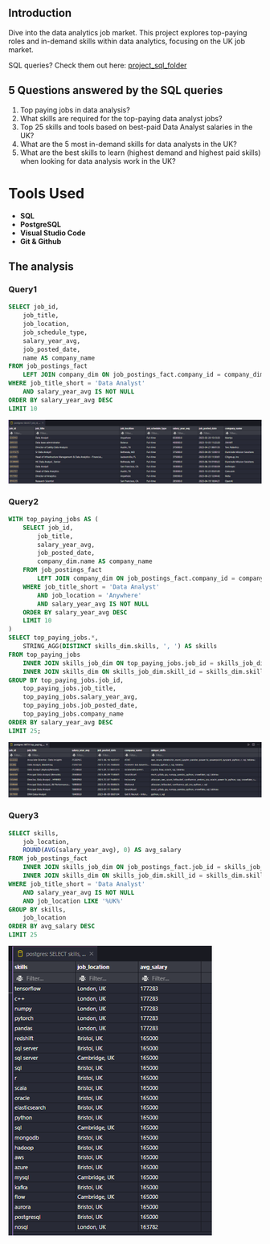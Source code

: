## Introduction

Dive into the data analytics job market. This project explores top-paying roles and in-demand skills within data analytics, focusing on the UK job market.

SQL queries? Check them out here: [project_sql_folder](/project_sql/)

## 5 Questions answered by the SQL queries

1. Top paying jobs in data analysis?
3. What skills are required for the top-paying data analyst jobs?
3. Top 25 skills and tools based on best-paid Data Analyst salaries in the UK?
4. What are the 5 most in-demand skills for data analysts in the UK?
5. What are the best skills to learn (highest demand and highest paid skills) when looking for data analysis work in the UK?

# Tools Used

- **SQL**
- **PostgreSQL**
- **Visual Studio Code**
- **Git & Github**

## The analysis

### Query1

```SQL
SELECT job_id,
    job_title,
    job_location,
    job_schedule_type,
    salary_year_avg,
    job_posted_date,
    name AS company_name
FROM job_postings_fact
    LEFT JOIN company_dim ON job_postings_fact.company_id = company_dim.company_id
WHERE job_title_short = 'Data Analyst'
    AND salary_year_avg IS NOT NULL
ORDER BY salary_year_avg DESC
LIMIT 10
```

![Analysis](<project_sql/analysis_assets/Screenshot 2024-03-18 154857.png>)

### Query2

```SQL
WITH top_paying_jobs AS (
    SELECT job_id,
        job_title,
        salary_year_avg,
        job_posted_date,
        company_dim.name AS company_name
    FROM job_postings_fact
        LEFT JOIN company_dim ON job_postings_fact.company_id = company_dim.company_id
    WHERE job_title_short = 'Data Analyst'
        AND job_location = 'Anywhere'
        AND salary_year_avg IS NOT NULL
    ORDER BY salary_year_avg DESC
    LIMIT 10
)
SELECT top_paying_jobs.*,
    STRING_AGG(DISTINCT skills_dim.skills, ', ') AS skills
FROM top_paying_jobs
    INNER JOIN skills_job_dim ON top_paying_jobs.job_id = skills_job_dim.job_id
    INNER JOIN skills_dim ON skills_job_dim.skill_id = skills_dim.skill_id
GROUP BY top_paying_jobs.job_id,
    top_paying_jobs.job_title,
    top_paying_jobs.salary_year_avg,
    top_paying_jobs.job_posted_date,
    top_paying_jobs.company_name
ORDER BY salary_year_avg DESC
LIMIT 25;
```
![Analysis](<project_sql/analysis_assets/Screenshot 2024-03-18 154435.png>)

### Query3

```SQL
SELECT skills,
    job_location,
    ROUND(AVG(salary_year_avg), 0) AS avg_salary
FROM job_postings_fact
    INNER JOIN skills_job_dim ON job_postings_fact.job_id = skills_job_dim.job_id
    INNER JOIN skills_dim ON skills_job_dim.skill_id = skills_dim.skill_id
WHERE job_title_short = 'Data Analyst'
    AND salary_year_avg IS NOT NULL
    AND job_location LIKE '%UK%'
GROUP BY skills,
    job_location
ORDER BY avg_salary DESC
LIMIT 25
```
![Analysis](<project_sql/analysis_assets/Screenshot 2024-03-18 155544.png>)



